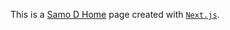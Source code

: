 This is a [Samo D Home](https://homesamod.vercel.app) page created with [`Next.js`](https://nextjs.org/).
